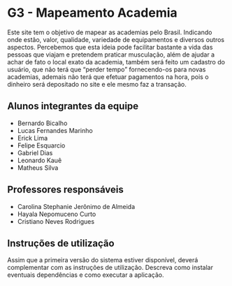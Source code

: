 # G3 - Mapeamento Academia

Este site tem o objetivo de mapear as academias pelo Brasil. Indicando onde estão, valor, qualidade, variedade de equipamentos e diversos outros aspectos. Percebemos que esta ideia pode facilitar bastante a vida das pessoas que viajam e pretendem praticar musculação, além de ajudar a achar de fato o local exato da academia, também será feito um cadastro do usuário, que não terá que “perder tempo” fornecendo-os para novas academias, ademais não terá que efetuar pagamentos na hora, pois o dinheiro será depositado no site e ele mesmo faz a transação.

## Alunos integrantes da equipe

* Bernardo Bicalho
* Lucas Fernandes Marinho
* Erick Lima
* Felipe Esquarcio
* Gabriel Dias
* Leonardo Kauê
* Matheus Silva

## Professores responsáveis

* Carolina Stephanie Jerônimo de Almeida
* Hayala Nepomuceno Curto
* Cristiano Neves Rodrigues

## Instruções de utilização

Assim que a primeira versão do sistema estiver disponível, deverá complementar com as instruções de utilização. Descreva como instalar eventuais dependências e como executar a aplicação.
